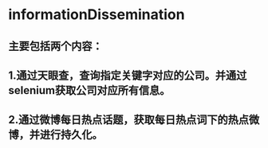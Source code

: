 # informationDissemination
主要包括两个内容：
----------
1.通过天眼查，查询指定关键字对应的公司。并通过selenium获取公司对应所有信息。
----------
2.通过微博每日热点话题，获取每日热点词下的热点微博，并进行持久化。
-----
